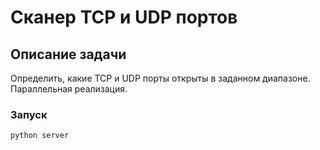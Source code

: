 # Сканер TCP и UDP портов

## Описание задачи 
Определить, какие TCP и UDP порты открыты в заданном диапазоне. Параллельная реализация.
 
### Запуск
`python server`
